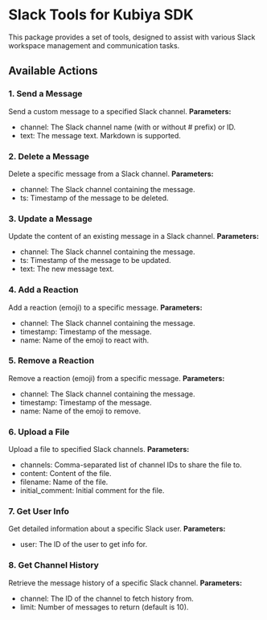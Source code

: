 # Slack Tools for Kubiya SDK

This package provides a set of tools, designed to assist with various Slack workspace management and communication tasks.

## Available Actions
### 1. Send a Message
Send a custom message to a specified Slack channel.
**Parameters:**
- channel: The Slack channel name (with or without # prefix) or ID.
- text: The message text. Markdown is supported.
### 2. Delete a Message
Delete a specific message from a Slack channel.
**Parameters:**
- channel: The Slack channel containing the message.
- ts: Timestamp of the message to be deleted.
### 3. Update a Message
Update the content of an existing message in a Slack channel.
**Parameters:**
- channel: The Slack channel containing the message.
- ts: Timestamp of the message to be updated.
- text: The new message text.
### 4. Add a Reaction
Add a reaction (emoji) to a specific message.
**Parameters:**
- channel: The Slack channel containing the message.
- timestamp: Timestamp of the message.
- name: Name of the emoji to react with.
### 5. Remove a Reaction
Remove a reaction (emoji) from a specific message.
**Parameters:**
- channel: The Slack channel containing the message.
- timestamp: Timestamp of the message.
- name: Name of the emoji to remove.
### 6. Upload a File
Upload a file to specified Slack channels.
**Parameters:**
- channels: Comma-separated list of channel IDs to share the file to.
- content: Content of the file.
- filename: Name of the file.
- initial_comment: Initial comment for the file.
### 7. Get User Info
Get detailed information about a specific Slack user.
**Parameters:**
- user: The ID of the user to get info for.
### 8. Get Channel History
Retrieve the message history of a specific Slack channel.
**Parameters:**
- channel: The ID of the channel to fetch history from.
- limit: Number of messages to return (default is 10).